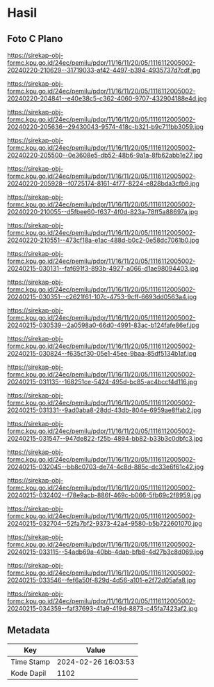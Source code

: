 # Hasil

## Foto C Plano

https://sirekap-obj-formc.kpu.go.id/24ec/pemilu/pdpr/11/16/11/20/05/1116112005002-20240220-210629--31719033-af42-4497-b394-4935737d7cdf.jpg

https://sirekap-obj-formc.kpu.go.id/24ec/pemilu/pdpr/11/16/11/20/05/1116112005002-20240220-204841--e40e38c5-c362-4060-9707-432904188e4d.jpg

https://sirekap-obj-formc.kpu.go.id/24ec/pemilu/pdpr/11/16/11/20/05/1116112005002-20240220-205636--29430043-9574-418c-b321-b9c711bb3059.jpg

https://sirekap-obj-formc.kpu.go.id/24ec/pemilu/pdpr/11/16/11/20/05/1116112005002-20240220-205500--0e3608e5-db52-48b6-9a1a-8fb62abb1e27.jpg

https://sirekap-obj-formc.kpu.go.id/24ec/pemilu/pdpr/11/16/11/20/05/1116112005002-20240220-205928--f0725174-8161-4f77-8224-e828bda3cfb9.jpg

https://sirekap-obj-formc.kpu.go.id/24ec/pemilu/pdpr/11/16/11/20/05/1116112005002-20240220-210055--d5fbee60-f637-4f0d-823a-78ff5a88697a.jpg

https://sirekap-obj-formc.kpu.go.id/24ec/pemilu/pdpr/11/16/11/20/05/1116112005002-20240220-210551--473cf18a-e1ac-488d-b0c2-0e58dc7061b0.jpg

https://sirekap-obj-formc.kpu.go.id/24ec/pemilu/pdpr/11/16/11/20/05/1116112005002-20240215-030131--faf691f3-893b-4927-a066-d1ae98094403.jpg

https://sirekap-obj-formc.kpu.go.id/24ec/pemilu/pdpr/11/16/11/20/05/1116112005002-20240215-030351--c2621f61-107c-4753-9cff-6693dd0563a4.jpg

https://sirekap-obj-formc.kpu.go.id/24ec/pemilu/pdpr/11/16/11/20/05/1116112005002-20240215-030539--2a0598a0-66d0-4991-83ac-b124fafe86ef.jpg

https://sirekap-obj-formc.kpu.go.id/24ec/pemilu/pdpr/11/16/11/20/05/1116112005002-20240215-030824--f635cf30-05e1-45ee-9baa-85df5134b1af.jpg

https://sirekap-obj-formc.kpu.go.id/24ec/pemilu/pdpr/11/16/11/20/05/1116112005002-20240215-031135--168251ce-5424-495d-bc85-ac4bccf4d116.jpg

https://sirekap-obj-formc.kpu.go.id/24ec/pemilu/pdpr/11/16/11/20/05/1116112005002-20240215-031331--9ad0aba8-28dd-43db-804e-6959ae8ffab2.jpg

https://sirekap-obj-formc.kpu.go.id/24ec/pemilu/pdpr/11/16/11/20/05/1116112005002-20240215-031547--947de822-f25b-4894-bb82-b33b3c0dbfc3.jpg

https://sirekap-obj-formc.kpu.go.id/24ec/pemilu/pdpr/11/16/11/20/05/1116112005002-20240215-032045--bb8c0703-de74-4c8d-885c-dc33e6f61c42.jpg

https://sirekap-obj-formc.kpu.go.id/24ec/pemilu/pdpr/11/16/11/20/05/1116112005002-20240215-032402--f78e9acb-886f-469c-b066-5fb69c2f8959.jpg

https://sirekap-obj-formc.kpu.go.id/24ec/pemilu/pdpr/11/16/11/20/05/1116112005002-20240215-032704--52fa7bf2-9373-42a4-9580-b5b722601070.jpg

https://sirekap-obj-formc.kpu.go.id/24ec/pemilu/pdpr/11/16/11/20/05/1116112005002-20240215-033115--54adb69a-40bb-4dab-bfb8-4d27b3c8d069.jpg

https://sirekap-obj-formc.kpu.go.id/24ec/pemilu/pdpr/11/16/11/20/05/1116112005002-20240215-033546--fef6a50f-829d-4d56-a101-e2f72d05afa8.jpg

https://sirekap-obj-formc.kpu.go.id/24ec/pemilu/pdpr/11/16/11/20/05/1116112005002-20240215-034359--faf37693-41a9-419d-8873-c45fa7423af2.jpg


## Metadata

| Key        | Value               |
| ---------- | ------------------- |
| Time Stamp | 2024-02-26 16:03:53 |
| Kode Dapil | 1102                |



